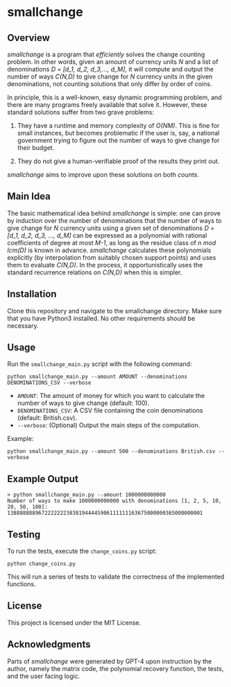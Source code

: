 # smallchange

## Overview

*smallchange* is a program that *efficiently* solves the change counting problem. In other words, given an amount of currency units *N* and a list of denominations *D = [d_1, d_2, d_3,..., d_M]*, it will compute and output the number of ways *C(N,D)* to give change for *N* currency units in the given denominations, not counting solutions that only differ by order of coins.

In principle, this is a well-known, easy dynamic programming problem, and there are many programs freely available that solve it. However, these standard solutions suffer from two grave problems:

1. They have a runtime and memory complexity of *O(NM)*. This is fine for small instances, but becomes problematic if the user is, say, a national government trying to figure out the number of ways to give change for their budget.

2. They do not give a human-verifiable proof of the results they print out.

*smallchange* aims to improve upon these solutions on both *counts*.

## Main Idea

The basic mathematical idea behind *smallchange* is simple: one can prove by induction over the number of denominations that the number of ways to give change for *N* currency units using a given set of denominations *D = [d_1, d_2, d_3, ..., d_M]* can be expressed as a polynomial with rational coefficients of degree at most *M-1*, as long as the residue class of *n mod lcm(D)* is known in advance. *smallchange* calculates these polynomials explicitly (by interpolation from suitably chosen support points) and uses them to evaluate *C(N,D)*. In the process, it opportunistically uses the standard recurrence relations on *C(N,D)* when this is simpler. 

## Installation

Clone this repository and navigate to the smallchange directory. Make sure that you have Python3 installed. No other requirements should be necessary.

## Usage

Run the `smallchange_main.py` script with the following command:

```
python smallchange_main.py --amount AMOUNT --denominations DENOMINATIONS_CSV --verbose
```

- `AMOUNT`: The amount of money for which you want to calculate the number of ways to give change (default: 100).
- `DENOMINATIONS_CSV`: A CSV file containing the coin denominations (default: British.csv).
- `--verbose`: (Optional) Output the main steps of the computation.

Example:

```
python smallchange_main.py --amount 500 --denominations British.csv --verbose
```

## Example Output

```
> python smallchange_main.py --amount 1000000000000
Number of ways to make 1000000000000 with denominations [1, 2, 5, 10, 20, 50, 100]: 138888888967222222238381944445906111111163675000000365000000001
```

## Testing

To run the tests, execute the `change_coins.py` script:

```
python change_coins.py
```

This will run a series of tests to validate the correctness of the implemented functions.

## License

This project is licensed under the MIT License.

## Acknowledgments

Parts of *smallchange* were generated by GPT-4 upon instruction by the author, namely the matrix code, the polynomial recovery function, the tests, and the user facing logic.